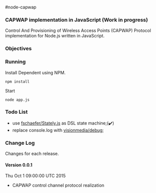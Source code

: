 #node-capwap

### CAPWAP implementation in JavaScript (Work in progress)

Control And Provisioning of Wireless Access Points (CAPWAP) Protocol implementation for Node.js
written in JavaScript.

### Objectives

### Running

Install Dependent using NPM.

```
npm install
```

Start

```
node app.js
```

### Todo List

 * use [fschaefer/Stately.js](https://github.com/fschaefer/Stately.js) as DSL state machine;(:heavy_check_mark:)
 * replace console.log with [visionmedia/debug](https://github.com/visionmedia/debug);


### Change Log

Changes for each release.

#### Version 0.0.1

Thu Oct 1 09:00:00 UTC 2015

 * CAPWAP control channel protocol realization